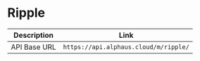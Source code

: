 # Ripple

| Description  | Link                                  |
| ------------ | ------------------------------------- |
| API Base URL | `https://api.alphaus.cloud/m/ripple/` |
